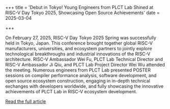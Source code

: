+++
title = 'Debut in Tokyo! Young Engineers from PLCT Lab Shined at RISC-V Day Tokyo 2025, Showcasing Open Source Achievements'
date = 2025-03-04

+++

On February 27, 2025, RISC-V Day Tokyo 2025 Spring was successfully held in Tokyo, Japan. This conference brought together global RISC-V manufacturers, universities, and ecosystem partners to jointly explore technological breakthroughs and industrial innovations of the RISC-V architecture. RISC-V Ambassador Wei Fu, PLCT Lab Technical Director and RISC-V Ambassador Ji Qiu, and PLCT Lab Project Director Wei Wu attended the meeting. Numerous engineers from PLCT Lab presented POSTER sessions on compiler performance analysis, software development, and open source ecosystem construction, engaging in in-depth technical exchanges with developers worldwide, and fully showcasing the innovative achievements of PLCT Lab in RISC-V ecosystem development.

[Read the full article](https://mp.weixin.qq.com/s/yHE-vSreov8BnN5WDqW48w)